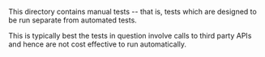 This directory contains manual tests -- that is, tests which are designed to be run separate from automated tests.
 

This is typically best the tests in question involve calls to third party APIs and hence are not cost effective to run automatically.
